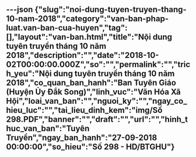 ---json
{"slug":"noi-dung-tuyen-truyen-thang-10-nam-2018","category":"van-ban-phap-luat.van-ban-cua-huyen","tag":[],"layout":"van-ban.html","title":"Nội dung tuyên truyền tháng 10 năm 2018","description":"","date":"2018-10-02T00:00:00.000Z","so":"","permalink":"","trich_yeu":"Nội dung tuyên truyền tháng 10 năm 2018","co_quan_ban_hanh":"Ban Tuyên Giáo (Huyện Ủy Đắk Song)","linh_vuc":"Văn Hóa Xã Hội","loai_van_ban":"","nguoi_ky":"","ngay_co_hieu_luc":"","tai_lieu_dinh_kem":"img/Số 298.PDF","banner":"","draft":"","url":"","hinh_thuc_van_ban":"Tuyên Truyền","ngay_ban_hanh":"27-09-2018 00:00:00","so_hieu":"Số 298 - HD/BTGHU"}
---
